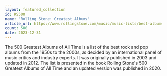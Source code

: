 ```yaml
---
layout: featured_collection
id: RS500
name: "Rolling Stone: Greatest Albums"
article_url: https://www.rollingstone.com/music/music-lists/best-albums-of-all-time-1062063/
count: 500
date: 2023-12-31
---
```


The 500 Greatest Albums of All Time is a list of the best rock and pop albums from the 1950s to the 2000s, as decided by an international panel of music critics and industry experts. It was originally published in 2003 and updated in 2012. The list is presented in the book Rolling Stone's 500 Greatest Albums of All Time and an updated version was published in 2020.